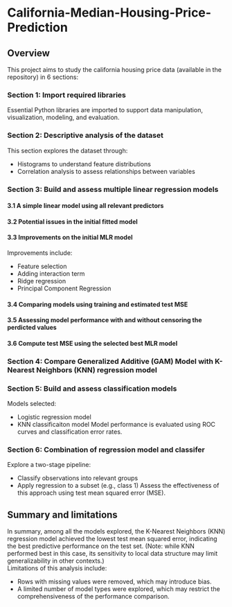 # California-Median-Housing-Price-Prediction
## Overview
This project aims to study the california housing price data (available in the repository) in 6 sections:
### Section 1: Import required libraries
Essential Python libraries are imported to support data manipulation, visualization, modeling, and evaluation.
### Section 2: Descriptive analysis of the dataset 
This section explores the dataset through:
* Histograms to understand feature distributions
* Correlation analysis to assess relationships between variables

### Section 3: Build and assess multiple linear regression models
#### 3.1 A simple linear model using all relevant predictors 
#### 3.2 Potential issues in the initial fitted model
#### 3.3 Improvements on the initial MLR model
Improvements include:
* Feature selection
* Adding interaction term
* Ridge regression
* Principal Component Regression
#### 3.4 Comparing models using training and estimated test MSE
#### 3.5 Assessing model performance with and without censoring the perdicted values
#### 3.6 Compute test MSE using the selected best MLR model

### Section 4: Compare Generalized Additive (GAM) Model with K-Nearest Neighbors (KNN) regression model

### Section 5: Build and assess classification models
Models selected:
* Logistic regression model
* KNN classificaiton model
Model performance is evaluated using ROC curves and classification error rates.

### Section 6: Combination of regression model and classifer
Explore a two-stage pipeline:
* Classify observations into relevant groups
* Apply regression to a subset (e.g., class 1)
Assess the effectiveness of this approach using test mean squared error (MSE).

## Summary and limitations
In summary, among all the models explored, the K-Nearest Neighbors (KNN) regression model achieved the lowest test mean squared error, indicating the best predictive performance on the test set. (Note: while KNN performed best in this case, its sensitivity to local data structure may limit generalizability in other contexts.)<br>
Limitations of this analysis include: 
* Rows with missing values were removed, which may introduce bias.
* A limited number of model types were explored, which may restrict the comprehensiveness of the performance comparison.
